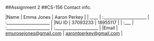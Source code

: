 ##Assignment 2
##CS-156
Contact info.

|Name  |      Emma Jones        |      Aaron Perkey      |
| ____ | :_____________________ | :_____________________ |
|NU ID |       37093233         |       18955117         |
| :___ | :_____________________ | :_____________________ |
|Email | emurosejones@gmail.com | aarontperkey@gmail.com |